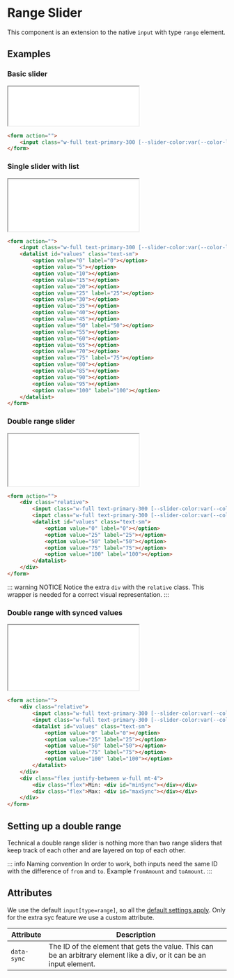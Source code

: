 # Range Slider

This component is an extension to the native `input` with type `range` element.

## Examples

### Basic slider

<iframe src="../examples/range_slider_base.html" height="90"></iframe>

```HTML
<form action="">
    <input class="w-full text-primary-300 [--slider-color:var(--color-light)] [--slider-thumb-hover-color:var(--color-primary)]" id="slider" name="amount" type="range" value="10" min="0" max="100"/>
</form>
```

### Single slider with list

<iframe src="../examples/range_slider_single.html" height="120"></iframe>

```HTML
<form action="">
    <input class="w-full text-primary-300 [--slider-color:var(--color-light)] [--slider-thumb-hover-color:var(--color-primary)]" id="slider" name="amount" type="range" value="10" min="0" max="100" list="values"/>
    <datalist id="values" class="text-sm">
        <option value="0" label="0"></option>
        <option value="5"></option>
        <option value="10"></option>
        <option value="15"></option>
        <option value="20"></option>
        <option value="25" label="25"></option>
        <option value="30"></option>
        <option value="35"></option>
        <option value="40"></option>
        <option value="45"></option>
        <option value="50" label="50"></option>
        <option value="55"></option>
        <option value="60"></option>
        <option value="65"></option>
        <option value="70"></option>
        <option value="75" label="75"></option>
        <option value="80"></option>
        <option value="85"></option>
        <option value="90"></option>
        <option value="95"></option>
        <option value="100" label="100"></option>
    </datalist>
</form>
```

### Double range slider

<iframe src="../examples/range_slider_range.html" height="120"></iframe>

```HTML
<form action="">
    <div class="relative">
        <input class="w-full text-primary-300 [--slider-color:var(--color-light)] [--slider-thumb-hover-color:var(--color-primary)]" id="fromSlider" name="amount" type="range" value="10" min="0" step="5" max="100" list="values"/>
        <input class="w-full text-primary-300 [--slider-color:var(--color-light)] [--slider-thumb-hover-color:var(--color-primary)]" id="toSlider" name="amount" type="range" value="50" min="0" step="5" max="100" list="values"/>
        <datalist id="values" class="text-sm">
            <option value="0" label="0"></option>
            <option value="25" label="25"></option>
            <option value="50" label="50"></option>
            <option value="75" label="75"></option>
            <option value="100" label="100"></option>
        </datalist>
    </div>
</form>
```

::: warning NOTICE
Notice the extra `div` with the `relative` class. This wrapper is needed for a correct visual representation.
:::

### Double range with synced values

<iframe src="../examples/range_slider_sync.html" height="150"></iframe>

```HTML
<form action="">
    <div class="relative">
        <input class="w-full text-primary-300 [--slider-color:var(--color-light)] [--slider-thumb-hover-color:var(--color-primary)]" id="fromSlider" name="amount" type="range" value="10" min="0" max="100" data-sync="minSync" list="values"/>
        <input class="w-full text-primary-300 [--slider-color:var(--color-light)] [--slider-thumb-hover-color:var(--color-primary)]" id="toSlider" name="amount" type="range" value="50" min="0" max="100" data-sync="maxSync" list="values"/>
        <datalist id="values" class="text-sm">
            <option value="0" label="0"></option>
            <option value="25" label="25"></option>
            <option value="50" label="50"></option>
            <option value="75" label="75"></option>
            <option value="100" label="100"></option>
        </datalist>
    </div>
    <div class="flex justify-between w-full mt-4">
        <div class="flex">Min: <div id="minSync"></div></div>
        <div class="flex">Max: <div id="maxSync"></div></div>
    </div>
</form>
```

## Setting up a double range

Technical a double range slider is nothing more than two range sliders that keep track of each other and are layered on top of each other.

::: info Naming convention
In order to work, both inputs need the same ID with the difference of `from` and `to`. Example `fromAmount` and `toAmount`.
:::

## Attributes

We use the default `input[type=range]`, so all the [default settings apply](https://developer.mozilla.org/en-US/docs/Web/HTML/Reference/Elements/input/range).
Only for the extra syc feature we use a custom attribute.

| Attribute   | Description                                                                                                            |
| ----------- | ---------------------------------------------------------------------------------------------------------------------- |
| `data-sync` | The ID of the element that gets the value. This can be an arbitrary element like a div, or it can be an input element. |
